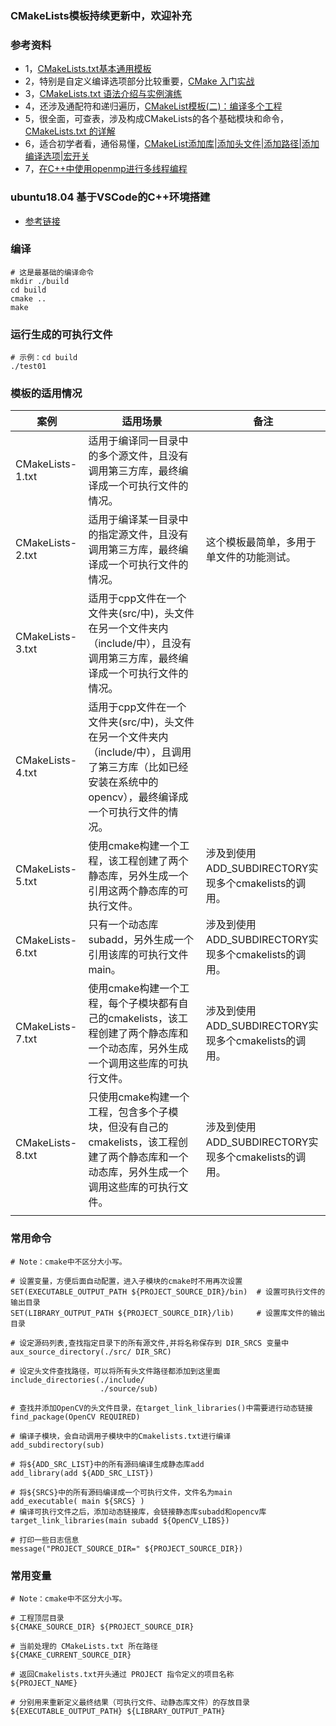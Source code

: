 ### CMakeLists模板持续更新中，欢迎补充

### 参考资料
- 1，[CMakeLists.txt基本通用模板](https://blog.csdn.net/songchuwang1868/article/details/84774844)
- 2，特别是自定义编译选项部分比较重要，[CMake 入门实战](https://www.hahack.com/codes/cmake/#)
- 3，[CMakeLists.txt 语法介绍与实例演练](https://blog.csdn.net/afei__/article/details/81201039)
- 4，还涉及通配符和递归遍历，[CMakeList模板(二)：编译多个工程](https://blog.csdn.net/lianshaohua/article/details/107783811)
- 5，很全面，可查表，涉及构成CMakeLists的各个基础模块和命令，[CMakeLists.txt 的详解](https://blog.csdn.net/zhangzhikang_zzk/article/details/125681694#t7)
- 6，适合初学者看，通俗易懂，[CMakeList添加库|添加头文件|添加路径|添加编译选项|宏开关](https://blog.csdn.net/bandaoyu/article/details/115165199)
- 7，[在C++中使用openmp进行多线程编程](https://www.cnblogs.com/DWVictor/p/15212008.html)

### ubuntu18.04 基于VSCode的C++环境搭建 
- [参考链接](https://www.cnblogs.com/Alexkk/p/12616485.html)

### 编译

```shell
# 这是最基础的编译命令
mkdir ./build
cd build
cmake ..
make
```


### 运行生成的可执行文件
```shell
# 示例：cd build
./test01
```


### 模板的适用情况

| 案例             | 适用场景                                                     | 备注                                                 |
| ---------------- | ------------------------------------------------------------ | ---------------------------------------------------- |
| CMakeLists-1.txt | 适用于编译同一目录中的多个源文件，且没有调用第三方库，最终编译成一个可执行文件的情况。 |                                                      |
| CMakeLists-2.txt | 适用于编译某一目录中的指定源文件，且没有调用第三方库，最终编译成一个可执行文件的情况。 | 这个模板最简单，多用于单文件的功能测试。             |
| CMakeLists-3.txt | 适用于cpp文件在一个文件夹(src/中)，头文件在另一个文件夹内（include/中），且没有调用第三方库，最终编译成一个可执行文件的情况。 |                                                      |
| CMakeLists-4.txt | 适用于cpp文件在一个文件夹(src/中)，头文件在另一个文件夹内（include/中），且调用了第三方库（比如已经安装在系统中的opencv），最终编译成一个可执行文件的情况。 |                                                      |
| CMakeLists-5.txt | 使用cmake构建一个工程，该工程创建了两个静态库，另外生成一个引用这两个静态库的可执行文件。 | 涉及到使用ADD_SUBDIRECTORY实现多个cmakelists的调用。 |
| CMakeLists-6.txt | 只有一个动态库subadd，另外生成一个引用该库的可执行文件main。 | 涉及到使用ADD_SUBDIRECTORY实现多个cmakelists的调用。 |
| CMakeLists-7.txt | 使用cmake构建一个工程，每个子模块都有自己的cmakelists，该工程创建了两个静态库和一个动态库，另外生成一个调用这些库的可执行文件。 | 涉及到使用ADD_SUBDIRECTORY实现多个cmakelists的调用。 |
| CMakeLists-8.txt | 只使用cmake构建一个工程，包含多个子模块，但没有自己的cmakelists，该工程创建了两个静态库和一个动态库，另外生成一个调用这些库的可执行文件。 | 涉及到使用ADD_SUBDIRECTORY实现多个cmakelists的调用。 |
|                  |                                                              |                                                      |


### 常用命令
```shell
# Note：cmake中不区分大小写。

# 设置变量，方便后面自动配置，进入子模块的cmake时不用再次设置
SET(EXECUTABLE_OUTPUT_PATH ${PROJECT_SOURCE_DIR}/bin)  # 设置可执行文件的输出目录
SET(LIBRARY_OUTPUT_PATH ${PROJECT_SOURCE_DIR}/lib)	   # 设置库文件的输出目录

# 设定源码列表,查找指定目录下的所有源文件,并将名称保存到 DIR_SRCS 变量中
aux_source_directory(./src/ DIR_SRC)

# 设定头文件查找路径，可以将所有头文件路径都添加到这里面
include_directories(./include/
                    ./source/sub)

# 查找并添加OpenCV的头文件目录，在target_link_libraries()中需要进行动态链接
find_package(OpenCV REQUIRED) 

# 编译子模块，会自动调用子模块中的Cmakelists.txt进行编译
add_subdirectory(sub)

# 将${ADD_SRC_LIST}中的所有源码编译生成静态库add
add_library(add ${ADD_SRC_LIST})

# 将${SRCS}中的所有源码编译成一个可执行文件，文件名为main
add_executable( main ${SRCS} )
# 编译可执行文件之后，添加动态链接库，会链接静态库subadd和opencv库
target_link_libraries(main subadd ${OpenCV_LIBS})

# 打印一些日志信息
message("PROJECT_SOURCE_DIR=" ${PROJECT_SOURCE_DIR})
```

### 常用变量
```shell
# Note：cmake中不区分大小写。

# 工程顶层目录
${CMAKE_SOURCE_DIR} ${PROJECT_SOURCE_DIR}

# 当前处理的 CMakeLists.txt 所在路径
${CMAKE_CURRENT_SOURCE_DIR}

# 返回Cmakelists.txt开头通过 PROJECT 指令定义的项目名称
${PROJECT_NAME}

# 分别用来重新定义最终结果（可执行文件、动静态库文件）的存放目录
${EXECUTABLE_OUTPUT_PATH} ${LIBRARY_OUTPUT_PATH}

```